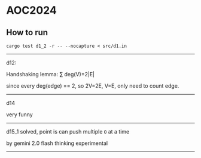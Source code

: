 # AOC2024

## How to run

```
cargo test d1_2 -r -- --nocapture < src/d1.in
```

---

d12:

Handshaking lemma: ∑ deg(V)=2|E|

since every deg(edge) == 2, so 2V=2E, V=E, only need to count edge.

---

d14

very funny

---

d15_1 solved, point is can push multiple `O` at a time

by gemini 2.0 flash thinking experimental

---
